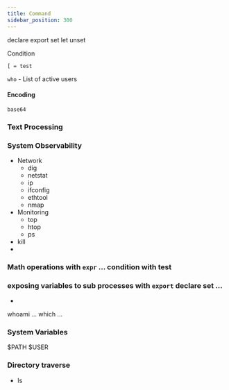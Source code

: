 ```yaml
---
title: Command
sidebar_position: 300
---
```


declare export set let unset 

Condition

`[ = test`


`who` - List of active users

#### Encoding 

`base64`


### Text Processing 

### System Observability 

- Network
  - dig
  - netstat
  - ip
  - ifconfig
  - ethtool
  - nmap
- Monitoring
  - top
  - htop
  - ps
- kill
- 

### Math operations with `expr` ... condition with test 

### exposing variables to sub processes with `export` declare set ... 

- 

whoami ... which ... 


### System Variables

$PATH
$USER



### Directory traverse

- ls